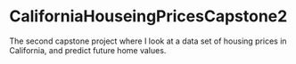 # CaliforniaHouseingPricesCapstone2
The second capstone project where I look at a data set of housing prices in California, and predict future home values. 
